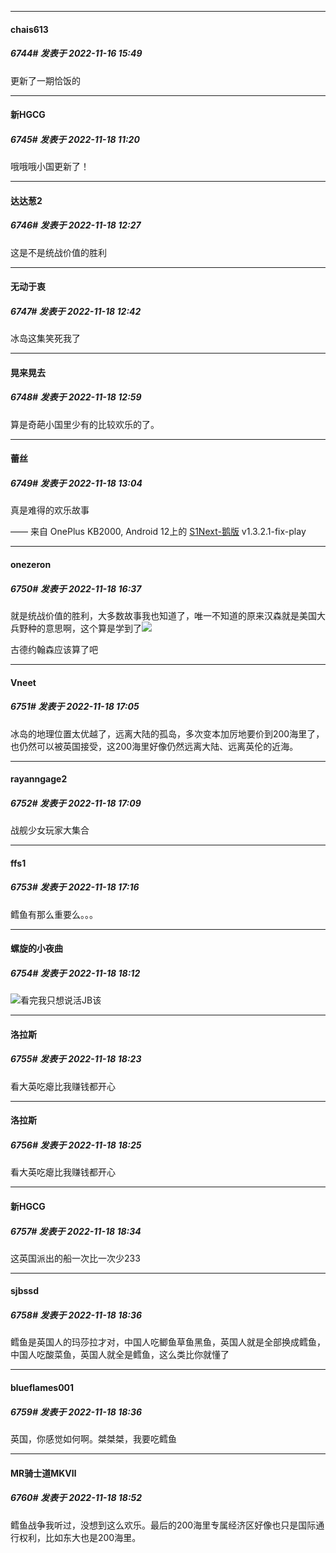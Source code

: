 

*****

####  chais613  
##### 6744#       发表于 2022-11-16 15:49

更新了一期恰饭的



*****

####  新HGCG  
##### 6745#       发表于 2022-11-18 11:20

哦哦哦小国更新了！



*****

####  达达葱2  
##### 6746#       发表于 2022-11-18 12:27

这是不是统战价值的胜利



*****

####  无动于衷  
##### 6747#       发表于 2022-11-18 12:42

冰岛这集笑死我了



*****

####  晃来晃去  
##### 6748#       发表于 2022-11-18 12:59

算是奇葩小国里少有的比较欢乐的了。



*****

####  蕾丝  
##### 6749#       发表于 2022-11-18 13:04

真是难得的欢乐故事

—— 来自 OnePlus KB2000, Android 12上的 [S1Next-鹅版](https://github.com/ykrank/S1-Next/releases) v1.3.2.1-fix-play



*****

####  onezeron  
##### 6750#       发表于 2022-11-18 16:37

就是统战价值的胜利，大多数故事我也知道了，唯一不知道的原来汉森就是美国大兵野种的意思啊，这个算是学到了<img src="https://static.saraba1st.com/image/smiley/face2017/067.png" referrerpolicy="no-referrer">

古德约翰森应该算了吧



*****

####  Vneet  
##### 6751#       发表于 2022-11-18 17:05

冰岛的地理位置太优越了，远离大陆的孤岛，多次变本加厉地要价到200海里了，也仍然可以被英国接受，这200海里好像仍然远离大陆、远离英伦的近海。

*****

####  rayanngage2  
##### 6752#       发表于 2022-11-18 17:09

战舰少女玩家大集合

*****

####  ffs1  
##### 6753#       发表于 2022-11-18 17:16

鳕鱼有那么重要么。。。

*****

####  螺旋的小夜曲  
##### 6754#       发表于 2022-11-18 18:12

<img src="https://static.saraba1st.com/image/smiley/face2017/048.png" referrerpolicy="no-referrer">看完我只想说活JB该

*****

####  洛拉斯  
##### 6755#       发表于 2022-11-18 18:23

看大英吃瘪比我赚钱都开心

*****

####  洛拉斯  
##### 6756#       发表于 2022-11-18 18:25

看大英吃瘪比我赚钱都开心

*****

####  新HGCG  
##### 6757#       发表于 2022-11-18 18:34

这英国派出的船一次比一次少233

*****

####  sjbssd  
##### 6758#       发表于 2022-11-18 18:36

鳕鱼是英国人的玛莎拉才对，中国人吃鲫鱼草鱼黑鱼，英国人就是全部换成鳕鱼，中国人吃酸菜鱼，英国人就全是鳕鱼，这么类比你就懂了

*****

####  blueflames001  
##### 6759#       发表于 2022-11-18 18:36

英国，你感觉如何啊。桀桀桀，我要吃鳕鱼



*****

####  MR骑士道MKⅦ  
##### 6760#       发表于 2022-11-18 18:52

鳕鱼战争我听过，没想到这么欢乐。最后的200海里专属经济区好像也只是国际通行权利，比如东大也是200海里。


